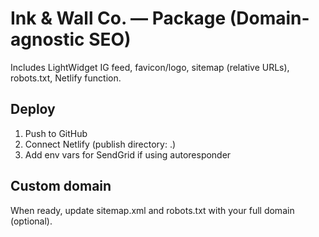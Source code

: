 # Ink & Wall Co. — Package (Domain-agnostic SEO)
Includes LightWidget IG feed, favicon/logo, sitemap (relative URLs), robots.txt, Netlify function.

## Deploy
1. Push to GitHub
2. Connect Netlify (publish directory: .)
3. Add env vars for SendGrid if using autoresponder

## Custom domain
When ready, update sitemap.xml and robots.txt with your full domain (optional).